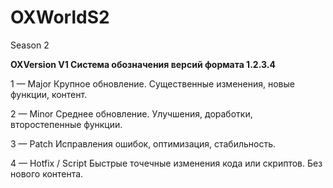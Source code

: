 # OXWorldS2
Season 2





**OXVersion V1
Система обозначения версий формата 1.2.3.4**

1 — Major
Крупное обновление. Существенные изменения, новые функции, контент.

2 — Minor
Среднее обновление. Улучшения, доработки, второстепенные функции.

3 — Patch
Исправления ошибок, оптимизация, стабильность.

4 — Hotfix / Script
Быстрые точечные изменения кода или скриптов. Без нового контента.
